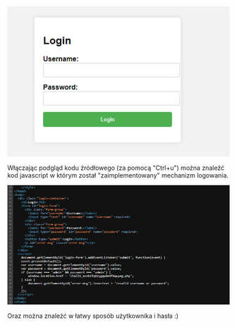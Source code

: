 ![Pasted image 20240611223819](attachements/Pasted%20image%2020240611223819.png)

Włączając podgląd kodu źródłowego (za pomocą "Ctrl+u")  można znaleźć kod javascript w którym został "zaimplementowany" mechanizm logowania. 

![Pasted image 20240612001147](attachements/Pasted%20image%2020240612001147.png)

Oraz można znaleźć w łatwy sposób użytkownika i hasła :)